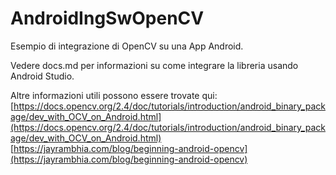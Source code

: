 # AndroidIngSwOpenCV

Esempio di integrazione di OpenCV su una App Android.

Vedere docs.md per informazioni su come integrare la libreria usando Android Studio.

Altre informazioni utili possono essere trovate qui: [https://docs.opencv.org/2.4/doc/tutorials/introduction/android_binary_package/dev_with_OCV_on_Android.html](https://docs.opencv.org/2.4/doc/tutorials/introduction/android_binary_package/dev_with_OCV_on_Android.html)
[https://jayrambhia.com/blog/beginning-android-opencv](https://jayrambhia.com/blog/beginning-android-opencv)
